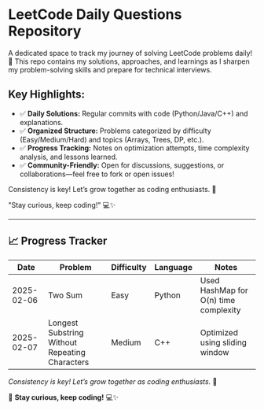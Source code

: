 # LeetCode Daily Questions Repository

A dedicated space to track my journey of solving LeetCode problems daily! 🚀 This repo contains my solutions, approaches, and learnings as I sharpen my problem-solving skills and prepare for technical interviews.

## Key Highlights:

* ✅ **Daily Solutions:** Regular commits with code (Python/Java/C++) and explanations.
* ✅ **Organized Structure:** Problems categorized by difficulty (Easy/Medium/Hard) and topics (Arrays, Trees, DP, etc.).
* ✅ **Progress Tracking:** Notes on optimization attempts, time complexity analysis, and lessons learned.
* ✅ **Community-Friendly:** Open for discussions, suggestions, or collaborations—feel free to fork or open issues!

Consistency is key! Let’s grow together as coding enthusiasts. 🌱

"Stay curious, keep coding!" 💻✨


---

## 📈 Progress Tracker  

| Date | Problem | Difficulty | Language | Notes |
|------|---------|------------|----------|--------|
| 2025-02-06 | Two Sum | Easy | Python | Used HashMap for O(n) time complexity |
| 2025-02-07 | Longest Substring Without Repeating Characters | Medium | C++ | Optimized using sliding window |

_Consistency is key! Let’s grow together as coding enthusiasts._ 🌱  

📌 **Stay curious, keep coding!** 💻✨  
